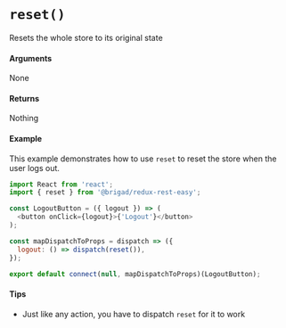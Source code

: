 # `reset()`

Resets the whole store to its original state

#### Arguments

None

#### Returns

Nothing

#### Example

This example demonstrates how to use `reset` to reset the store when the user logs out.

```js
import React from 'react';
import { reset } from '@brigad/redux-rest-easy';

const LogoutButton = ({ logout }) => (
  <button onClick={logout}>{'Logout'}</button>
);

const mapDispatchToProps = dispatch => ({
  logout: () => dispatch(reset()),
});

export default connect(null, mapDispatchToProps)(LogoutButton);
```

#### Tips

* Just like any action, you have to dispatch `reset` for it to work
